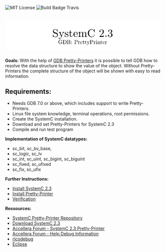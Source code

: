 ![MIT License](https://img.shields.io/github/license/mashape/apistatus.svg)
![Build Badge Travis](https://travis-ci.org/AHeimberger/SystemC-2.3-Pretty-Printer.svg?branch=master)

## ![SystemC 2.3 Pretty-Printer](./img/logo.png)

**Goals:**
With the help of <a href="https://sourceware.org/gdb/onlinedocs/gdb/Pretty-Printing.html#Pretty-Printing">GDB Pretty-Printers</a> it is possible to tell GDB how to resolve the data structure to show the value of the object. Without Pretty-Printers the complete structure of the object will be shown with easy to read information.

## Requirements:
- Needs GDB 7.0 or above, which includes support to write Pretty-Printers.
- Linux file system knowledge, terminal operations, root permissions.
- Create the SystemC installation.
- Download and set Pretty-Printers for SystemC 2.3
- Compile and run test program

**Implementation of SystemC datatypes:**
- sc\_bit, sc\_bv\_base,
- sc\_logic, sc\_lv
- sc\_int, sc\_uint, sc\_bigint, sc\_biguint
- sc\_fixed, sc\_ufixed
- sc\_fix, sc\_ufix

**Further Instructions:**
- [Install SystemC 2.3](./SYSTEMC.md)
- [Install Pretty-Printer](./PRETTYPRINTER.md)
- [Verification](./VERIFICATION.md)

**Ressources:**
- [SystemC Pretty-Printer Repository](https://github.com/AHeimberger/SystemC-2.3-Pretty-Printer)
- [Download SystemC 2.3](https://github.com/systemc)
- [Accellera Forum - SystemC 2.3 Pretty-Printer](http://forums.accellera.org/topic/2140-systemc-23-pretty-printer/?hl=pretty-printer)
- [Accellera Forum - Help Debug Information](http://forums.accellera.org/topic/1143-sc-intn/)
- [ricodebug](https://github.com/rainerf/ricodebug)
- [Eclipse](https://www.eclipse.org/)
